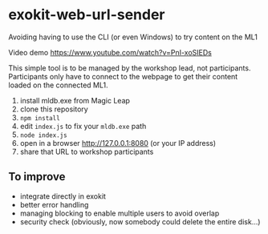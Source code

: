 # exokit-web-url-sender
Avoiding having to use the CLI (or even Windows) to try content on the ML1

Video demo https://www.youtube.com/watch?v=PnI-xoSIEDs

This simple tool is to be managed by the workshop lead, not participants. Participants only have to connect to the webpage to get their content loaded on the connected ML1.

1. install mldb.exe from Magic Leap
1. clone this repository
1. `npm install`
1. edit `index.js` to fix your `mldb.exe` path 
1. `node index.js`
1. open in a browser http://127.0.0.1:8080 (or your IP address)
1. share that URL to workshop participants

## To improve
- integrate directly in exokit
- better error handling
- managing blocking to enable multiple users to avoid overlap
- security check (obviously, now somebody could delete the entire disk...)

